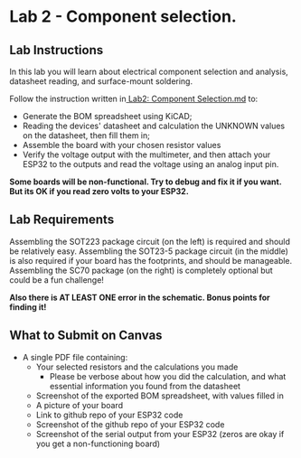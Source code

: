 # Lab 2 - Component selection.

## Lab Instructions

In this lab you will learn about electrical component selection and analysis, datasheet reading, and surface-mount soldering.

Follow the instruction written in[ Lab2: Component Selection.md](https://github.com/GIXLabs/TECHIN514_W24/blob/main/Lab2_component-selection/Lab2_component_selection.md) to:

* Generate the BOM spreadsheet using KiCAD;
* Reading the devices' datasheet and calculation the UNKNOWN values on the datasheet, then fill them in;
* Assemble the board with your chosen resistor values
* Verify the voltage output with the multimeter, and then attach your ESP32 to the outputs and read the voltage using an analog input pin.

**Some boards will be non-functional. Try to debug and fix it if you want. But its OK if you read zero volts to your ESP32.**

## Lab Requirements

Assembling the SOT223 package circuit (on the left) is required and should be relatively easy.
Assembling the SOT23-5 package circuit (in the middle) is also required if your board has the footprints, and should be manageable.
Assembling the SC70 package (on the right) is completely optional but could be a fun challenge!

**Also there is AT LEAST ONE error in the schematic. Bonus points for finding it!**

## What to Submit on Canvas

- A single PDF file containing:
  - Your selected resistors and the calculations you made
    - Please be verbose about how you did the calculation, and what essential information you found from the datasheet
  - Screenshot of the exported BOM spreadsheet, with values filled in
  - A picture of your board
  - Link to github repo of your ESP32 code
  - Screenshot of the github repo of your ESP32 code
  - Screenshot of the serial output from your ESP32 (zeros are okay if you get a non-functioning board)
